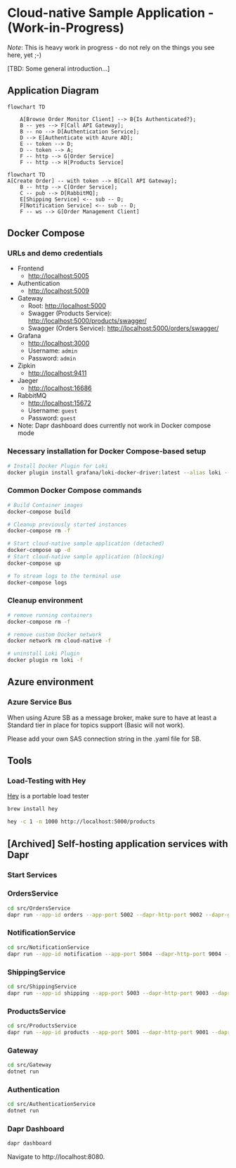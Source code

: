# Cloud-native Sample Application - (Work-in-Progress)

*Note*: This is heavy work in progress - do not rely on the things you see here, yet ;-)

[TBD: Some general introduction...]

## Application Diagram

```mermaid
flowchart TD

    A[Browse Order Monitor Client] --> B{Is Authenticated?};
    B -- yes --> F[Call API Gateway];
    B -- no --> D[Authentication Service];
    D --> E[Authenticate with Azure AD];
    E -- token --> D;
    D -- token --> A;
    F -- http --> G[Order Service]
    F -- http --> H[Products Service]
```

```mermaid
flowchart TD
A[Create Order] -- with token --> B[Call API Gateway];
    B -- http --> C[Order Service];
    C -- pub --> D[RabbitMQ];
    E[Shipping Service] <-- sub -- D;
    F[Notification Service] <-- sub -- D;
    F -- ws --> G[Order Management Client]
```

## Docker Compose

### URLs and demo credentials

* Frontend
  * [http://localhost:5005](http://localhost:5005)
* Authentication
  * [http://localhost:5009](http://localhost:5009)
* Gateway
  * Root: [http://localhost:5000](http://localhost:5000)
  * Swagger (Products Service): [http://localhost:5000/products/swagger/](http://localhost:5000/products/swagger/)
  * Swagger (Orders Service): [http://localhost:5000/orders/swagger/](http://localhost:5000/orders/swagger/)
* Grafana
  * [http://localhost:3000](http://localhost:3000)
  * Username: `admin`
  * Password: `admin`
* Zipkin
  * [http://localhost:9411](http://localhost:9411)
* Jaeger
  * [http://localhost:16686](http://localhost:16686)
* RabbitMQ
  * [http://localhost:15672](http://localhost:15672)
  * Username: `guest`
  * Password: `guest`
* Note: Dapr dashboard does currently not work in Docker compose mode

### Necessary installation for Docker Compose-based setup

```bash
# Install Docker Plugin for Loki
docker plugin install grafana/loki-docker-driver:latest --alias loki --grant-all-permissions
```

### Common Docker Compose commands

```bash
# Build Container images
docker-compose build

# Cleanup previously started instances
docker-compose rm -f

# Start cloud-native sample application (detached)
docker-compose up -d
# Start cloud-native sample application (blocking)
docker-compose up

# To stream logs to the terminal use
docker-compose logs
```

### Cleanup environment

```bash
# remove running containers
docker-compose rm -f

# remove custom Docker network
docker network rm cloud-native -f

# uninstall Loki Plugin
docker plugin rm loki -f
```

## Azure environment
### Azure Service Bus
When using Azure SB as a message broker, make sure to have at least a Standard tier in place for topics support (Basic will not work).

Please add your own SAS connection string in the .yaml file for SB.

## Tools

### Load-Testing with Hey

[Hey](https://github.com/rakyll/hey) is a portable load tester

```bash
brew install hey

hey -c 1 -n 1000 http://localhost:5000/products
```

## [Archived] Self-hosting application services with Dapr

### Start Services

### OrdersService

```bash
cd src/OrdersService
dapr run --app-id orders --app-port 5002 --dapr-http-port 9002 --dapr-grpc-port 10002 --components-path ../dapr/components --config ../dapr/config.yaml --log-level debug -- dotnet run
```

### NotificationService

```bash
cd src/NotificationService
dapr run --app-id notification --app-port 5004 --dapr-http-port 9004 --dapr-grpc-port 10004 --components-path ../dapr/components --config ../dapr/config.yaml -- dotnet run
```

### ShippingService

```bash
cd src/ShippingService
dapr run --app-id shipping --app-port 5003 --dapr-http-port 9003 --dapr-grpc-port 10003 --components-path ../dapr/components --config ../dapr/config.yaml --log-level debug -- go run ./cmd/api.go
```

### ProductsService

```bash
cd src/ProductsService
dapr run --app-id products --app-port 5001 --dapr-http-port 9001 --dapr-grpc-port 10001 --config ../dapr/config.yaml -- dotnet run
```

### Gateway

```bash
cd src/Gateway
dotnet run
```

### Authentication

```bash
cd src/AuthenticationService
dotnet run
```

### Dapr Dashboard

```bash
dapr dashboard
```

Navigate to http://localhost:8080.
